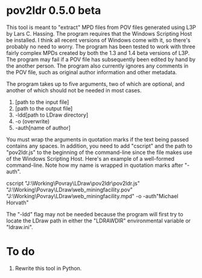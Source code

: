 # pov2ldr 0.5.0 beta
This tool is meant to "extract" MPD files from POV files generated using L3P by 
Lars C. Hassing. The program requires that the Windows Scripting Host be 
installed. I think all recent versions of Windows come with it, so there's 
probably no need to worry. The program has been tested to work with three 
fairly complex MPDs created by both the 1.3 and 1.4 beta versions of L3P. The 
program may fail if a POV file has subsequently been edited by hand by the 
another person. The program also currently ignores any comments in the POV 
file, such as original author information and other metadata.

The program takes up to five arguments, two of which are optional, and another 
of which should not be needed in most cases.

1) [path to the input file]
2) [path to the output file]
3) -ldd[path to LDraw directory]
4) -o (overwrite)
5) -auth[name of author]

You must wrap the arguments in quotation marks if the text being passed 
contains any spaces. In addition, you need to add "cscript" and the path to 
"pov2ldr.js" to the beginning of the command-line since the file makes use of 
the Windows Scripting Host. Here's an example of a well-formed command-line. 
Note how my name is wrapped in quotation marks after "-auth".

cscript "J:\Working\Povray\LDraw\pov2ldr\pov2ldr.js"
	"J:\Working\Povray\LDraw\web_miningfacility.pov"
	"J:\Working\Povray\LDraw\web_miningfacility.mpd"
	-o -auth"Michael Horvath"

The "-ldd" flag may not be needed because the program will first try to locate 
the LDraw path in either the "LDRAWDIR" environmental variable or "ldraw.ini".

# To do

1. Rewrite this tool in Python.

